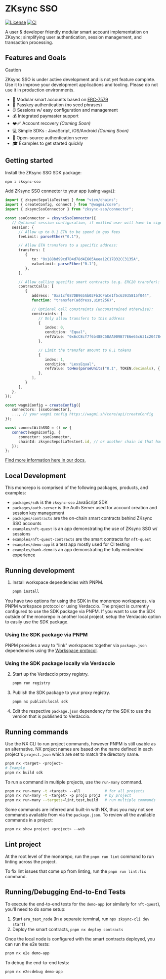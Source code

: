 # ZKsync SSO

[![License](https://img.shields.io/badge/license-MIT-blue)](LICENSE-MIT)
[![CI](https://github.com/matter-labs/zksync-account-sdk/actions/workflows/ci.yml/badge.svg)](https://github.com/matter-labs/zksync-account-sdk/actions/workflows/ci.yml)

A user & developer friendly modular smart account implementation on ZKsync;
simplifying user authentication, session management, and transaction processing.

## Features and Goals

<!-- prettier-ignore -->
> [!CAUTION]
> ZKsync SSO is under active development and is not yet feature
> complete. Use it to improve your development applications and tooling. Please
> do not use it in production environments.

- 🧩 Modular smart accounts based on
  [ERC-7579](https://eips.ethereum.org/EIPS/eip-7579#modules)
- 🔑 Passkey authentication (no seed phrases)
- ⏰ Sessions w/ easy configuration and management
- 💰 Integrated paymaster support
- ❤️‍🩹 Account recovery _(Coming Soon)_
- 💻 Simple SDKs : JavaScript, iOS/Android _(Coming Soon)_
- 🤝 Open-source authentication server
- 🎓 Examples to get started quickly

## Getting started

Install the ZKsync SSO SDK package:

```sh
npm i zksync-sso
```

Add ZKsync SSO connector to your app (using `wagmi`):

```ts
import { zksyncSepoliaTestnet } from "viem/chains";
import { createConfig, connect } from "@wagmi/core";
import { zksyncSsoConnector } from "zksync-sso/connector";

const ssoConnector = zksyncSsoConnector({
   // Optional session configuration, if omitted user will have to sign every transaction via Auth Server
   session: {
      // Allow up to 0.1 ETH to be spend in gas fees
      feeLimit: parseEther("0.1"),

      // Allow ETH transfers to a specific address:
      transfers: [
         {
            to: "0x188bd99cd7D4d78d4E605Aeea12C17B32CC3135A",
            valueLimit: parseEther("0.1"),
         },
      ],

      // Allow calling specific smart contracts (e.g. ERC20 transfer):
      contractCalls: [
         {
            address: "0xa1cf087DB965Ab02Fb3CFaCe1f5c63935815f044",
            function: "transfer(address,uint256)",

            // Optional call constraints (unconstrained otherwise):
            constraints: [
               // Only allow transfers to this address
               {
                  index: 0,
                  condition: "Equal",
                  refValue: "0x6cC8cf7f6b488C58AA909B77E6e65c631c204784",
               },

               // Limit the transfer amount to 0.1 tokens
               {
                  index: 1,
                  condition: "LessEqual",
                  refValue: toHex(parseUnits("0.1", TOKEN.decimals), { size: 32 }),
               },
            ],
         }
      ],
   },
});

const wagmiConfig = createConfig({
   connectors: [ssoConnector],
   ..., // your wagmi config https://wagmi.sh/core/api/createConfig
});

const connectWithSSO = () => {
   connect(wagmiConfig, {
      connector: ssoConnector,
      chainId: zksyncSepoliaTestnet.id, // or another chain id that has SSO support
   });
};
```

[Find more information here in our docs.](https://docs.zksync.io/build/zksync-sso)

## Local Development

This monorepo is comprised of the following packages, products, and examples:

- `packages/sdk` is the `zksync-sso` JavaScript SDK
- `packages/auth-server` is the Auth Server used for account creation and
  session key management
- `packages/contracts` are the on-chain smart contracts behind ZKsync SSO
  accounts
- `examples/nft-quest` is an app demonstrating the use of ZKsync SSO w/ sessions
- `examples/nft-quest-contracts` are the smart contracts for `nft-quest`
- `examples/demo-app` is a test app mostly used for CI testing
- `examples/bank-demo` is an app demonstrating the fully embedded experience

## Running development

1. Install workspace dependencies with PNPM.

   ```bash
   pnpm install
   ```

You have two options for using the SDK in the monorepo workspaces, via PNPM
workspace protocol or using Verdaccio. The project is currently configured to
use the SDK package via PNPM. If you want to use the SDK outside of the monorepo
in another local project, setup the Verdaccio option to easily use the SDK
package.

### Using the SDK package via PNPM

PNPM provides a way to "link" workspaces together via `package.json`
dependencies using the
[Workspace protocol](https://pnpm.io/workspaces#workspace-protocol-workspace).

### Using the SDK package locally via Verdaccio

2. Start up the Verdaccio proxy registry.

   ```bash
   pnpm run registry
   ```

3. Publish the SDK package to your proxy registry.

   ```bash
   pnpm nx publish:local sdk
   ```

4. Edit the respective `package.json` dependency for the SDK to use the version
   that is published to Verdaccio.

## Running commands

Use the NX CLI to run project commands, however PNPM is still usable as an
alternative. NX project names are based on the name defined in each project's
`project.json` which are set to match the directory name.

```bash
pnpm nx <target> <project>
# Example
pnpm nx build sdk
```

To run a command in multiple projects, use the `run-many` command.

```bash
pnpm nx run-many -t <target> --all           # for all projects
pnpm nx run-many -t <target> -p proj1 proj2  # by project
pnpm nx run-many --targets=lint,test,build   # run multiple commands
```

Some commands are inferred and built-in with NX, thus you may not see commands
available from via the `package.json`. To review all the available commands in a
project:

```bash
pnpm nx show project <project> --web
```

## Lint project

At the root level of the monorepo, run the `pnpm run lint` command to run
linting across the project.

To fix lint issues that come up from linting, run the `pnpm run lint:fix`
command.

## Running/Debugging End-to-End Tests

To execute the end-to-end tests for the `demo-app` (or similarly for
`nft-quest`), you'll need to do some setup:

1. Start `era_test_node` (In a separate terminal, run
   `npx zksync-cli dev start`)
2. Deploy the smart contracts, `pnpm nx deploy contracts`

Once the local node is configured with the smart contracts deployed, you can run
the e2e tests:

```bash
pnpm nx e2e demo-app
```

To debug the end-to-end tests:

```bash
pnpm nx e2e:debug demo-app
```
